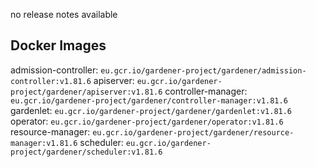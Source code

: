 no release notes available

## Docker Images
admission-controller: `eu.gcr.io/gardener-project/gardener/admission-controller:v1.81.6`
apiserver: `eu.gcr.io/gardener-project/gardener/apiserver:v1.81.6`
controller-manager: `eu.gcr.io/gardener-project/gardener/controller-manager:v1.81.6`
gardenlet: `eu.gcr.io/gardener-project/gardener/gardenlet:v1.81.6`
operator: `eu.gcr.io/gardener-project/gardener/operator:v1.81.6`
resource-manager: `eu.gcr.io/gardener-project/gardener/resource-manager:v1.81.6`
scheduler: `eu.gcr.io/gardener-project/gardener/scheduler:v1.81.6`
